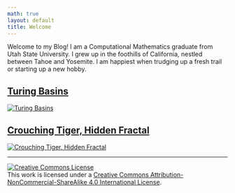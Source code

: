 ```yaml
---
math: true
layout: default
title: Welcome
---
```


Welcome to my Blog! I am a Computational Mathematics graduate from Utah State University. I grew up in the foothills of California, nestled between Tahoe and Yosemite. I am happiest when trudging up a fresh trail or starting up a new hobby.

## [Turing Basins](./turing-basins)
[![Turing Basins](/blog/images/turing_basins/expository/rule_73.jpg)](./turing-basins)

## [Crouching Tiger, Hidden Fractal](./crouching-trig-hidden-fractal)
[![Crouching Tiger, Hidden Fractal](/blog/images/trig_fractal/first_look.png)](./crouching-trig-hidden-fractal)

---

<a rel="license" href="http://creativecommons.org/licenses/by-nc-sa/4.0/"><img alt="Creative Commons License" style="border-width:0" src="https://i.creativecommons.org/l/by-nc-sa/4.0/88x31.png" /></a><br />This work is licensed under a <a rel="license" href="http://creativecommons.org/licenses/by-nc-sa/4.0/">Creative Commons Attribution-NonCommercial-ShareAlike 4.0 International License</a>.

